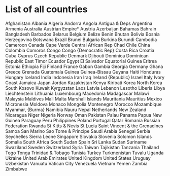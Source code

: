 # List of all countries
Afghanistan
Albania
Algeria
Andorra
Angola
Antigua & Deps
Argentina
Armenia
Australia
Austrian Empire*
Austria
Azerbaijan
Bahamas
Bahrain
Bangladesh
Barbados
Belarus
Belgium
Belize
Benin
Bhutan
Bolivia
Bosnia Herzegovina
Botswana
Brazil
Brunei
Bulgaria
Burkina
Burundi
Cambodia
Cameroon
Canada
Cape Verde
Central African Rep
Chad
Chile
China
Colombia
Comoros
Congo
Congo {Democratic Rep}
Costa Rica
Croatia
Cuba
Cyprus
Czech Republic
Denmark
Djibouti
Dominica
Dominican Republic
East Timor
Ecuador
Egypt
El Salvador
Equatorial Guinea
Eritrea
Estonia
Ethiopia
Fiji
Finland
France
Gabon
Gambia
Georgia
Germany
Ghana
Greece
Grenada
Guatemala
Guinea
Guinea-Bissau
Guyana
Haiti
Honduras
Hungary
Iceland
India
Indonesia
Iran
Iraq
Ireland {Republic}
Israel
Italy
Ivory Coast
Jamaica
Japan
Jordan
Kazakhstan
Kenya
Kiribati
Korea North
Korea South
Kosovo
Kuwait
Kyrgyzstan
Laos
Latvia
Lebanon
Lesotho
Liberia
Libya
Liechtenstein
Lithuania
Luxembourg
Macedonia
Madagascar
Malawi
Malaysia
Maldives
Mali
Malta
Marshall Islands
Mauritania
Mauritius
Mexico
Micronesia
Moldova
Monaco
Mongolia
Montenegro
Morocco
Mozambique
Myanmar, {Burma}
Namibia
Nauru
Nepal
Netherlands
New Zealand
Nicaragua
Niger
Nigeria
Norway
Oman
Pakistan
Palau
Panama
Papua New Guinea
Paraguay
Peru
Philippines
Poland
Portugal
Qatar
Romania
Russian Federation
Rwanda
St Kitts & Nevis
St Lucia
Saint Vincent & the Grenadines
Samoa
San Marino
Sao Tome & Principe
Saudi Arabia
Senegal
Serbia
Seychelles
Sierra Leone
Singapore
Slovakia
Slovenia
Solomon Islands
Somalia
South Africa
South Sudan
Spain
Sri Lanka
Sudan
Suriname
Swaziland
Sweden
Switzerland
Syria
Taiwan
Tajikistan
Tanzania
Thailand
Togo
Tonga
Trinidad & Tobago
Tunisia
Turkey
Turkmenistan
Tuvalu
Uganda
Ukraine
United Arab Emirates
United Kingdom
United States
Uruguay
Uzbekistan
Vanuatu
Vatican City
Venezuela
Vietnam
Yemen
Zambia
Zimbabwe
